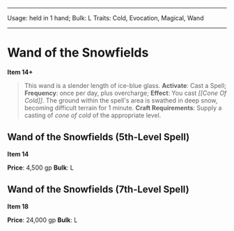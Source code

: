
---
Usage: held in 1 hand;
Bulk: L
Traits: Cold, Evocation, Magical, Wand

---

# Wand of the Snowfields

**Item 14+**

> This wand is a slender length of ice-blue glass.
**Activate**: Cast a Spell;
**Frequency**: once per day, plus overcharge;
**Effect**: You cast *[[Cone Of Cold]]*. The ground within the spell's area is swathed in deep snow, becoming difficult terrain for 1 minute.
**Craft Requirements**: Supply a casting of *cone of cold* of the appropriate level.

## Wand of the Snowfields (5th-Level Spell)

**Item 14**

**Price**: 4,500 gp
**Bulk**: L

## Wand of the Snowfields (7th-Level Spell)

**Item 18**

**Price**: 24,000 gp
**Bulk**: L

